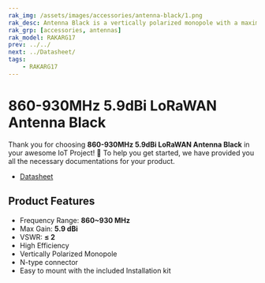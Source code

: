 ```yaml
---
rak_img: /assets/images/accessories/antenna-black/1.png
rak_desc: Antenna Black is a vertically polarized monopole with a maximum gain of 5.9 dBi and a frequency range of 860~930 MHz.
rak_grp: [accessories, antennas]
rak_model: RAKARG17
prev: ../../
next: ../Datasheet/
tags: 
    - RAKARG17
---
```


# 860-930MHz 5.9dBi LoRaWAN Antenna Black

Thank you for choosing **860-930MHz 5.9dBi LoRaWAN Antenna Black** in your awesome IoT Project! 🎉 To help you get started, we have provided you all the necessary documentations for your product.

* [Datasheet](../Datasheet/)

## Product Features

- Frequency Range: **860~930&nbsp;MHz**
- Max Gain: **5.9&nbsp;dBi**
- VSWR: **≤ 2**
- High Efficiency
- Vertically Polarized Monopole
- N-type connector
- Easy to mount with the included Installation kit
